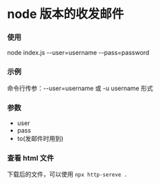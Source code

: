 # node 版本的收发邮件

### 使用 
node index.js --user=username --pass=password

### 示例
命令行传参：--user=username 或 -u username 形式

### 参数   
*   user
*   pass
*   to(发邮件时用到)


### 查看 html 文件
下载后的文件，可以使用 ```npx http-sereve .``` 

